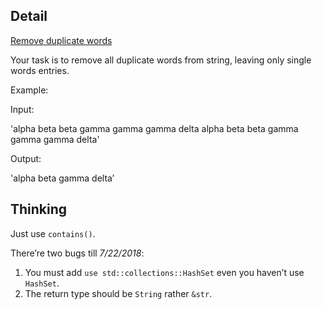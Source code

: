 ## Detail

[Remove duplicate words](https://www.codewars.com/kata/remove-duplicate-words/rust)

Your task is to remove all duplicate words from string, leaving only single words entries.

Example:

Input:

'alpha beta beta gamma gamma gamma delta alpha beta beta gamma gamma gamma delta'

Output:

'alpha beta gamma delta’

## Thinking

Just use `contains()`.

There’re two bugs till *7/22/2018*:

1. You must add `use std::collections::HashSet` even you haven’t use `HashSet`.
2. The return type should be `String` rather `&str`.